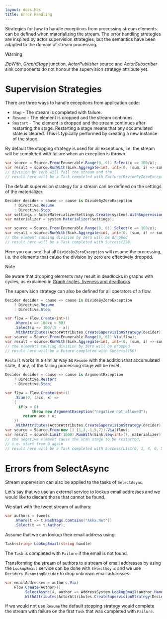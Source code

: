 ```yaml
---
layout: docs.hbs
title: Error Handling
---
```


Strategies for how to handle exceptions from processing stream elements can be defined when
materializing the stream. The error handling strategies are inspired by actor supervision
strategies, but the semantics have been adapted to the domain of stream processing.

> [!WARNING]
> *ZipWith*, *GraphStage* junction, *ActorPublisher* source and *ActorSubscriber* sink 
components do not honour the supervision strategy attribute yet.

# Supervision Strategies

There are three ways to handle exceptions from application code:

* ``Stop`` - The stream is completed with failure.
* ``Resume`` - The element is dropped and the stream continues.
* ``Restart`` - The element is dropped and the stream continues after restarting the stage.
  Restarting a stage means that any accumulated state is cleared. This is typically
  performed by creating a new instance of the stage.

By default the stopping strategy is used for all exceptions, i.e. the stream will be completed with
failure when an exception is thrown.

```csharp
var source = Source.From(Enumerable.Range(0, 6)).Select(x => 100/x);
var result = source.RunWith(Sink.Aggregate<int, int>(0, (sum, i) => sum + i), materializer);
// division by zero will fail the stream and the
// result here will be a Task completed with Failure(DivideByZeroException)
```

The default supervision strategy for a stream can be defined on the settings of the materializer.

```csharp
Decider decider = cause => cause is DivideByZeroException
    ? Directive.Resume
    : Directive.Stop;
var settings = ActorMaterializerSettings.Create(system).WithSupervisionStrategy(decider);
var materializer = system.Materializer(settings);

var source = Source.From(Enumerable.Range(0, 6)).Select(x => 100/x);
var result = source.RunWith(Sink.Aggregate<int, int>(0, (sum, i) => sum + i), materializer);
// the element causing division by zero will be dropped
// result here will be a Task completed with Success(228)
```

Here you can see that all ``DivideByZeroException`` will resume the processing, i.e. the
elements that cause the division by zero are effectively dropped.

> [!NOTE]
> Be aware that dropping elements may result in deadlocks in graphs with cycles, as explained in [Graph cycles, liveness and deadlocks](workingwithgraphs#graph-cycles-liveness-and-deadlocks).

The supervision strategy can also be defined for all operators of a flow.

```csharp
Decider decider = cause => cause is DivideByZeroException
    ? Directive.Resume
    : Directive.Stop;

var flow = Flow.Create<int>()
    .Where(x => 100/x < 50)
    .Select(x => 100/(5 - x))
    .WithAttributes(ActorAttributes.CreateSupervisionStrategy(decider));
var source = Source.From(Enumerable.Range(0, 6)).Via(flow);
var result = source.RunWith(Sink.Aggregate<int, int>(0, (sum, i) => sum + i), materializer);
// the elements causing division by zero will be dropped
// result here will be a Future completed with Success(150)
```

``Restart`` works in a similar way as ``Resume`` with the addition that accumulated state,
if any, of the failing processing stage will be reset.

```csharp
Decider decider = cause => cause is ArgumentException
    ? Directive.Restart
    : Directive.Stop;

var flow = Flow.Create<int>()
    .Scan(0, (acc, x) =>
    {
      if(x < 0)
            throw new ArgumentException("negative not allowed");
        return acc + x;
    })
    .WithAttributes(ActorAttributes.CreateSupervisionStrategy(decider));
var source = Source.From(new [] {1,3,-1,5,7}).Via(flow);
var result = source.Limit(1000).RunWith(Sink.Seq<int>(), materializer);
// the negative element cause the scan stage to be restarted,
// i.e. start from 0 again
// result here will be a Task completed with Success(List(0, 1, 4, 0, 5, 12))
```

# Errors from SelectAsync
Stream supervision can also be applied to the tasks of ``SelectAsync``.

Let's say that we use an external service to lookup email addresses and we would like to
discard those that cannot be found.

We start with the tweet stream of authors:

```csharp
var authors = tweets
    .Where(t => t.HashTags.Contains("Akka.Net"))
    .Select(t => t.Author);
```

Assume that we can lookup their email address using:

```csharp
Task<string> LookupEmail(string handle)
```

The ``Task`` is completed with ``Failure`` if the email is not found.

Transforming the stream of authors to a stream of email addresses by using the ``LookupEmail``
service can be done with ``SelectAsync`` and we use ``Deciders.ResumingDecider`` to drop
unknown email addresses:

```csharp
var emailAddresses = authors.Via(
    Flow.Create<Author>()
        .SelectAsync(4, author => AddressSystem.LookupEmail(author.Handle))
        .WithAttributes(ActorAttributes.CreateSupervisionStrategy(Deciders.ResumingDecider)));
```

If we would not use ``Resume`` the default stopping strategy would complete the stream
with failure on the first ``Task`` that was completed with ``Failure``.
